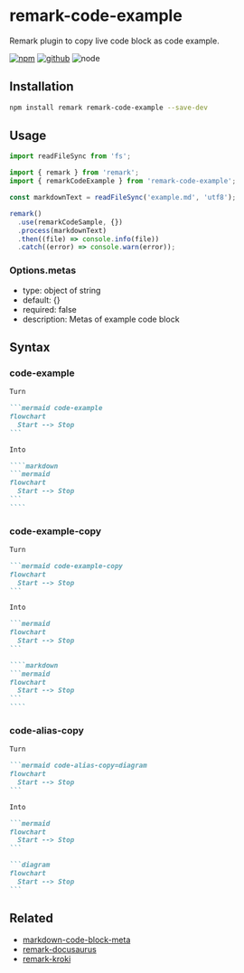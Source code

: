 # remark-code-example

Remark plugin to copy live code block as code example.

[![npm][npm-badge]][npm-url]
[![github][github-badge]][github-url]
![node][node-badge]

[npm-url]: https://www.npmjs.com/package/remark-code-example
[npm-badge]: https://img.shields.io/npm/v/remark-code-example.svg?style=flat-square&logo=npm
[github-url]: https://github.com/nice-move/remark-code-example
[github-badge]: https://img.shields.io/npm/l/remark-code-example.svg?style=flat-square&colorB=blue&logo=github
[node-badge]: https://img.shields.io/node/v/remark-code-example.svg?style=flat-square&colorB=green&logo=node.js

## Installation

```sh
npm install remark remark-code-example --save-dev
```

## Usage

```mjs
import readFileSync from 'fs';

import { remark } from 'remark';
import { remarkCodeExample } from 'remark-code-example';

const markdownText = readFileSync('example.md', 'utf8');

remark()
  .use(remarkCodeSample, {})
  .process(markdownText)
  .then((file) => console.info(file))
  .catch((error) => console.warn(error));
```

### Options.metas

- type: object of string
- default: {}
- required: false
- description: Metas of example code block

## Syntax

### code-example

`````markdown
Turn

```mermaid code-example
flowchart
  Start --> Stop
```

Into

````markdown
```mermaid
flowchart
  Start --> Stop
```
````
`````

### code-example-copy

`````markdown
Turn

```mermaid code-example-copy
flowchart
  Start --> Stop
```

Into

```mermaid
flowchart
  Start --> Stop
```

````markdown
```mermaid
flowchart
  Start --> Stop
```
````
`````

### code-alias-copy

````markdown
Turn

```mermaid code-alias-copy=diagram
flowchart
  Start --> Stop
```

Into

```mermaid
flowchart
  Start --> Stop
```

```diagram
flowchart
  Start --> Stop
```
````

## Related

- [markdown-code-block-meta](https://github.com/nice-move/markdown-code-block-meta)
- [remark-docusaurus](https://github.com/nice-move/remark-docusaurus)
- [remark-kroki](https://github.com/nice-move/remark-kroki)
